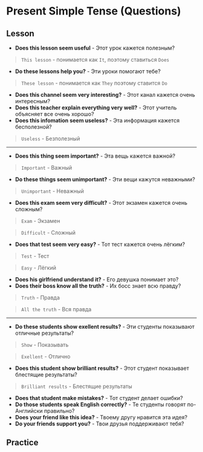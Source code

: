 # Present Simple Tense (Questions)

## Lesson

- **Does this lesson seem useful** - Этот урок кажется полезным?

> `This lesson` - понимается как `It`, поэтому ставиться `Does`

- **Do these lessons help you?** - Эти уроки помогают тебе?

> `These lesson` - понимается как `They` поэтому ставится `Do`

- **Does this channel seem very interesting?** - Этот канал кажется очень интересным?
- **Does this teacher explain everything very well?** - Этот учитель объясняет все очень хорошо?
- **Does this infomation seem useless?** - Эта информация кажется бесполезной?

> `Useless` - Безполезный

---------------------------------------

- **Does this thing seem important?** - Эта вещь кажется важной?

> `Important` - Важный

- **Do these things seem unimportant?** - Эти вещи кажутся неважными?

> `Unimportant` - Неважный

- **Does this exam seem very difficult?** - Этот экзамен кажется очень сложным?

> `Exam` - Экзамен

> `Difficult` - Сложный

- **Does that test seem very easy?** - Тот тест кажется очень лёгким?

> `Test` - Тест

> `Easy` - Лёгкий

- **Does his girlfriend understand it?** - Его девушка понимает это?
- **Does their boss know all the truth?** - Их босс знает всю правду?

> `Truth` - Правда

> `All the truth` - Вся правда

---------------------------------------

- **Do these students show exellent results?** - Эти студенты показывают отличные результаты?

> `Show` - Показывать

> `Exellent` - Отлично

- **Does this student show brilliant results?** - Этот студент показывает блестящие результаты?

> `Brilliant results` - Блестящие результаты

- **Does that student make mistakes?** - Тот студент делает ошибки?
- **Do those students speak English correctly?** - Те студенты говорят по-Английски правильно?
- **Does your friend like this idea?** - Твоему другу нравится эта идея?
- **Do your friends support you?** - Твои друзья поддерживают тебя?

## Practice